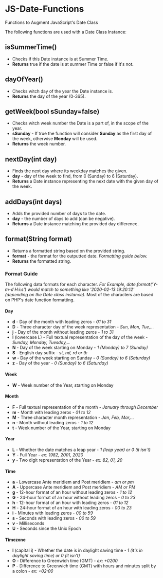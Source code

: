 # JS-Date-Functions
Functions to Augment JavaScript's Date Class

The following functions are used with a Date Class Instance:

## isSummerTime()
- Checks if this Date instance is at Summer Time.
- **Returns** true if the date is at summer Time or false if it's not.

## dayOfYear()
- Checks witch day of the year the Date instance is.
- **Returns** the day of the year (0-365).

## getWeek(bool sSunday=false)
- Checks witch week number the Date is a part of, in the scope of the year.
- **sSunday** - If true the function will consider __Sunday__ as the first day of the week, otherwise __Monday__ will be used.
- **Returns** the week number.

## nextDay(int day)
- Finds the next day where its weekday matches the given.
- **day** - day of the week to find, from 0 (Sunday) to 6 (Saturday).
- **Returns** a Date instance representing the next date with the given day of the week.

## addDays(int days)
- Adds the provided number of days to the date.
- **day** - the number of days to add (can be negative).
- **Returns** a Date instance matching the provided day difference.

## format(String format)
- Returns a formatted string based on the provided string.
- **format** - the format for the outputted date. *Formatting guide below.*
- **Returns** the formatted string.
### Format Guide
The following data formats for each character. *For Example, date.format('Y-m-d H:i:s') would match to something like '2020-02-13 19:20:12' (depending on the Date class instance).* Most of the characters are based on PHP's date function formatting.
#### Day
- **d** - Day of the month with leading zeros - *01 to 31*
- **D** - Three character day of the week representation - *Sun, Mon, Tue,...*
- **j** - Day of the month without leading zeros - *1 to 31*
- **l** (lowercase L) - Full textual representation of the day of the week - *Sunday, Monday, Tuesday,...*
- **N** - Day of the week starting on Monday - *1 (Monday) to 7 (Sunday)*
- **S** - English day suffix - *st, nd, rd or th*
- **w** - Day of the week starting on Sunday - *0 (Sunday) to 6 (Saturday)*
- **z** - Day of the year - *0 (Sunday) to 6 (Saturday)*
#### Week
- **W** - Week number of the Year, starting on Monday
#### Month
- **F** - Full textual representation of the month - *January through December*
- **m** - Month with leading zeros - *01 to 12*
- **M** - Three character month representation - *Jan, Feb, Mar,...*
- **n** - Month without leading zeros - *1 to 12*
- **t** - Week number of the Year, starting on Monday
#### Year
- **L** - Whether the date matches a leap year - *1 (leap year) or 0 (it isn't)*
- **Y** - Full Year - *ex: 1982, 2001, 2020*
- **y** - Two digit representation of the Year - *ex: 82, 01, 20*
#### Time
- **a** - Lowercase Ante meridiem and Post meridiem - *am or pm*
- **A** - Uppercase Ante meridiem and Post meridiem - *AM or PM*
- **g** - 12-hour format of an hour without leading zeros - *1 to 12*
- **G** - 24-hour format of an hour without leading zeros - *0 to 23*
- **h** - 12-hour format of an hour with leading zeros - *01 to 12*
- **H** - 24-hour format of an hour with leading zeros - *00 to 23*
- **i** - Minutes with leading zeros - *00 to 59*
- **s** - Seconds with leading zeros - *00 to 59*
- **v** - Milliseconds
- **U** - Seconds since the Unix Epoch
#### Timezone
- **I** (capital i) - Whether  the date is in daylight saving time - *1 (it's in daylight saving time) or 0 (it isn't)*
- **O** - Difference to Greenwich time (GMT) - *ex: +0200*
- **P** - Difference to Greenwich time (GMT) with hours and minutes split by a colon - *ex: +02:00*
